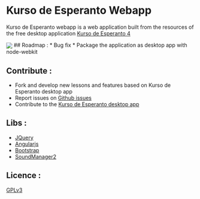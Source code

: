 Kurso de Esperanto Webapp
================

Kurso de Esperanto webapp is a  web application built from the resources of the free desktop application [Kurso de Esperanto 4](http://www.kurso.com.br/index.php?en)

<img align="center" src="https://raw.githubusercontent.com/benahm/Kurso-de-Esperanto-Webapp/master/app/img/screenshot1.png"/>
## Roadmap :
* Bug fix
* Package the application as desktop app with node-webkit


## Contribute :
* Fork and develop new lessons and features based on Kurso de Esperanto desktop app
* Report issues on [Github issues](https://github.com/benahm/Kurso-de-Esperanto-webapp/issues)
* Contribute to the [Kurso de Esperanto desktop app](http://www.kurso.com.br/index.php?en)

## Libs :
* [JQuery](http://jquery.com)
* [Angularjs](http://angularjs.org)
* [Bootstrap](http://getbootstrap.com)
* [SoundManager2](http://www.schillmania.com/projects/soundmanager2)

## Licence :
[GPLv3](http://www.gnu.org/licenses/gpl.txt)
